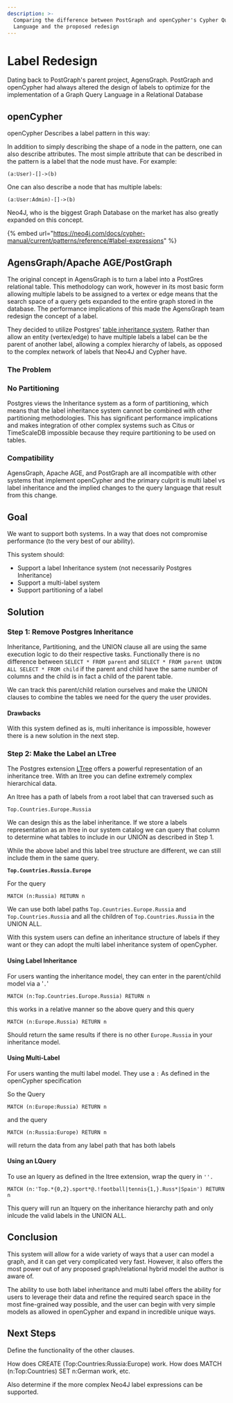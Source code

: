 ```yaml
---
description: >-
  Comparing the difference between PostGraph and openCypher's Cypher Query
  Language and the proposed redesign
---
```


# Label Redesign

Dating back to PostGraph's parent project, AgensGraph. PostGraph and openCypher had always altered the design of labels to optimize for the implementation of a Graph Query Language in a Relational Database



## openCypher

openCypher Describes a label pattern in this way:

In addition to simply describing the shape of a node in the pattern, one can also describe attributes. The most simple attribute that can be described in the pattern is a label that the node must have. For example:&#x20;

```
(a:User)-[]->(b) 
```

One can also describe a node that has multiple labels:&#x20;

```
(a:User:Admin)-[]->(b)
```

Neo4J, who is the biggest Graph Database on the market has also greatly expanded on this concept.

{% embed url="https://neo4j.com/docs/cypher-manual/current/patterns/reference/#label-expressions" %}

## AgensGraph/Apache AGE/PostGraph

The original concept in AgensGraph is to turn a label into a PostGres relational table. This methodology can work, however in its most basic form allowing multiple labels to be assigned to a vertex or edge means that the search space of a query gets expanded to the entire graph stored in the database. The performance implications of this made the AgensGraph team redesign the concept of a label.

They decided to utilize Postgres' [table inheritance system](https://www.postgresql.org/docs/current/tutorial-inheritance.html). Rather than allow an entity (vertex/edge) to have multiple labels a label can be the parent of another label, allowing a complex hierarchy of labels, as opposed to the complex network of labels that Neo4J and Cypher have.



### The Problem

### No Partitioning

Postgres views the Inheritance system as a form of partitioning, which means that the label inheritance system cannot be combined with other partitioning methodologies. This has significant performance implications and makes integration of other complex systems such as Citus or TimeScaleDB impossible because they require partitioning to be used on tables.

### Compatibility

AgensGraph, Apache AGE, and PostGraph are all incompatible with other systems that implement openCypher and the primary culprit is multi label vs label inheritance and the implied changes to the query language that result from this change.

## Goal

We want to support both systems. In a way that does not compromise performance (to the very best of our ability).

This system should:

* Support a label Inheritance system (not necessarily Postgres Inheritance)
* Support a multi-label system
* Support partitioning of a label

## Solution

### Step 1: Remove Postgres Inheritance

Inheritance, Partitioning, and the UNION clause all are using the same execution logic to do their respective tasks. Functionally there is no difference between `SELECT * FROM parent` and `SELECT * FROM parent UNION ALL SELECT * FROM child` if the parent and child have the same number of columns and the child is in fact a child of the parent table.

We can track this parent/child relation ourselves and make the UNION clauses to combine the tables we need for the query the user provides.

#### Drawbacks

With this system defined as is, multi inheritance is impossible, however there is a new solution in the next step.

### Step 2: Make the Label an LTree

The Postgres extension [LTree](https://www.postgresql.org/docs/current/ltree.html) offers a powerful representation of an inheritance tree. With an ltree you can define extremely complex hierarchical data.

An ltree has a path of labels from a root label that can traversed such as

```
Top.Countries.Europe.Russia
```

We can design this as the label inheritance. If we store a labels representation as an ltree in our system catalog we can query that column to determine what tables to include in our UNION as described in Step 1.

While the above label and this label tree structure are different, we can  still include them in the same query.

<pre><code><strong>Top.Countries.Russia.Europe
</strong></code></pre>

For the query

```
MATCH (n:Russia) RETURN n
```

We can use both label paths `Top.Countries.Europe.Russia` and `Top.Countries.Russia` and all the children of  `Top.Countries.Russia` in the UNION ALL.&#x20;

With this system users can define an inheritance structure of labels if they want or they can adopt the multi label inheritance system of openCypher.

#### Using Label Inheritance

For users wanting the inheritance model, they can enter in the parent/child model via a '`.`'&#x20;

```
MATCH (n:Top.Countries.Europe.Russia) RETURN n
```

this works in a relative manner so the above query and this query&#x20;

```
MATCH (n:Europe.Russia) RETURN n
```

Should return the same results if there is no other `Europe.Russia` in your inheritance model.

#### Using Multi-Label

For users wanting the multi label model. They use a `:` As defined in the openCypher specification

So the Query

```
MATCH (n:Europe:Russia) RETURN n
```

and the query

```
MATCH (n:Russia:Europe) RETURN n
```

will return the data from any label path that has both labels

#### Using an LQuery

To use an lquery as defined in the ltree extension, wrap the query in `''.`

```
MATCH (n:'Top.*{0,2}.sport*@.!football|tennis{1,}.Russ*|Spain') RETURN n
```

This query will run an ltquery on the inheritance hierarchy path and only inlcude the valid labels in the UNION ALL.

## Conclusion&#x20;

This system will allow for a wide variety of ways that a user can model a graph, and it can get very complicated very fast. However, it also offers the most power out of any proposed graph/relational  hybrid model the author is aware of.&#x20;

The ability to use both label inheritance and multi label offers the ability for users to leverage their data and refine the required search space in the most fine-grained way possible, and the user can begin with very simple models as allowed in openCypher and expand in incredible unique ways.

## Next Steps

Define the functionality of the other clauses.

How does CREATE (Top:Countries:Russia:Europe) work. How does MATCH (n:Top:Countries) SET n:German work, etc.&#x20;

Also determine if the more complex Neo4J label expressions can be supported.

